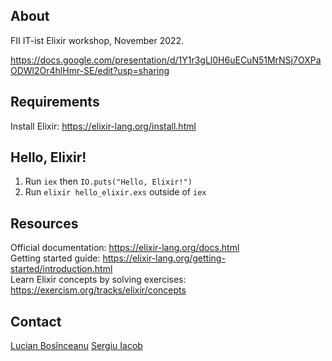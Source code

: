 ## About
FII IT-ist Elixir workshop, November 2022.

https://docs.google.com/presentation/d/1Y1r3gLl0H6uECuN51MrNSj7OXPaODWl2Or4hlHmr-SE/edit?usp=sharing


## Requirements
Install Elixir: https://elixir-lang.org/install.html

## Hello, Elixir!
1. Run `iex` then `IO.puts("Hello, Elixir!")`
2. Run `elixir hello_elixir.exs` outside of `iex`

## Resources
Official documentation: https://elixir-lang.org/docs.html </br>
Getting started guide: https://elixir-lang.org/getting-started/introduction.html </br>
Learn Elixir concepts by solving exercises: https://exercism.org/tracks/elixir/concepts

## Contact
[Lucian Bosînceanu](mailto:lucian@shoreline.io)
[Sergiu Iacob](mailto:sergiu@shoreline.io)

